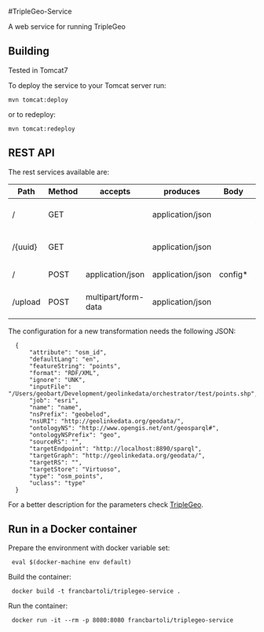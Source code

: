 #TripleGeo-Service

A web service for running TripleGeo

## Building

Tested in Tomcat7

To deploy the service to your Tomcat server run:

	mvn tomcat:deploy
	
or to redeploy:

	mvn tomcat:redeploy
	
## REST API

The rest services available are:

|Path   |Method | accepts | produces | Body       |Description|
|-----  |-------|---------|------------|----------|----------|
|/      | GET   |         |application/json |     | Get all performed transformations|
|/{uuid}| GET   |         |application/json |     | Get transformations description|
|/      | POST  | application/json   | application/json | config*  | New transformation|
|/upload| POST  | multipart/form-data| application/json |          | Upload a file to be used in a transformation|

The configuration for a new transformation needs the following JSON:

      {
          "attribute": "osm_id",
          "defaultLang": "en",
          "featureString": "points",
          "format": "RDF/XML",
          "ignore": "UNK",
          "inputFile": "/Users/geobart/Development/geolinkedata/orchestrator/test/points.shp",
          "job": "esri",
          "name": "name",
          "nsPrefix": "geobelod",
          "nsURI": "http://geolinkedata.org/geodata/",
          "ontologyNS": "http://www.opengis.net/ont/geosparql#",
          "ontologyNSPrefix": "geo",
          "sourceRS": "",
          "targetEndpoint": "http://localhost:8890/sparql",
          "targetGraph": "http://geolinkedata.org/geodata/",
          "targetRS": "",
          "targetStore": "Virtuoso",
          "type": "osm_points",
          "uclass": "type"
      }
        
For a better description for the parameters check [TripleGeo](https://github.com/geolinkedata/TripleGeo).

## Run in a Docker container

Prepare the environment with docker variable set:

     eval $(docker-machine env default)

Build the container:

     docker build -t francbartoli/triplegeo-service .

Run the container:

     docker run -it --rm -p 8080:8080 francbartoli/triplegeo-service
